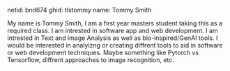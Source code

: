 netid: bnd674
ghid: tlstommy
name: Tommy Smith

My name is Tommy Smith, I am a first year masters student taking this as a required class. I am intrested in software app and web development. I am intrested in Text and image Analysis as well as bio-inspired/GenAI tools. I would be interested in analyizng or creating diffrent tools to aid in software or web development techniques. Maybe something like Pytorch vs Tensorflow, diffrent approaches to image recognition, etc.
